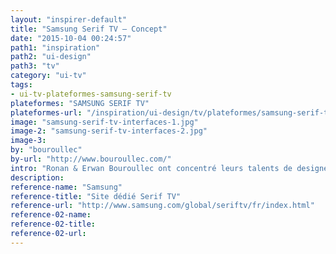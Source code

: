 ```yaml
---
layout: "inspirer-default"
title: "Samsung Serif TV – Concept"
date: "2015-10-04 00:24:57"
path1: "inspiration"
path2: "ui-design"
path3: "tv"
category: "ui-tv"
tags:
- ui-tv-plateformes-samsung-serif-tv
plateformes: "SAMSUNG SERIF TV"
plateformes-url: "/inspiration/ui-design/tv/plateformes/samsung-serif-tv/"
image: "samsung-serif-tv-interfaces-1.jpg"
image-2: "samsung-serif-tv-interfaces-2.jpg"
image-3:
by: "bouroullec"
by-url: "http://www.bouroullec.com/"
intro: "Ronan & Erwan Bouroullec ont concentré leurs talents de designer non pas sur la finesse de l'écran TV mais sur l'expérience sensorielle et la place de cet objet au sein de nos salons. Une collaboration Samsung."
description:
reference-name: "Samsung"
reference-title: "Site dédié Serif TV"
reference-url: "http://www.samsung.com/global/seriftv/fr/index.html"
reference-02-name:
reference-02-title:
reference-02-url:
---
```

